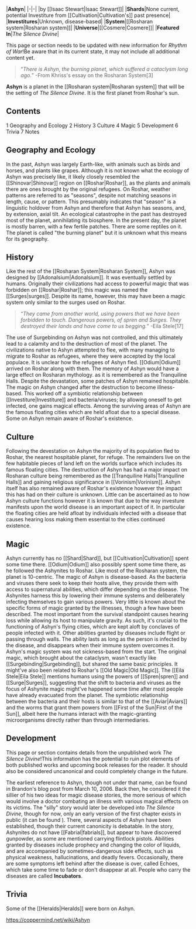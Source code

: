 |**Ashyn**|
|-|-|
|by [[Isaac Stewart\|Isaac Stewart]]|
|**Shards**|None current, potential Investiture from [[Cultivation\|Cultivation's]] past presence|
|**Investitures**|Unknown, disease-based|
|**System**|[[Rosharan system\|Rosharan system]]|
|**Universe**|[[Cosmere\|Cosmere]]|
|**Featured In**|*The Silence Divine*|

This page or section needs to be updated with new information for *Rhythm of War*!Be aware that in its current state, it may not include all additional content yet.

>“*There is Ashyn, the burning planet, which suffered a cataclysm long ago.*”
\-From Khriss's essay on the Rosharan System[3]


**Ashyn** is a planet in the [[Rosharan system\|Rosharan system]] that will be the setting of *The Silence Divine*. It is the first planet from Roshar's sun.

## Contents

1 Geography and Ecology
2 History
3 Culture
4 Magic
5 Development
6 Trivia
7 Notes


## Geography and Ecology
In the past, Ashyn was largely Earth-like, with animals such as birds and horses, and plants like grapes. Although it is not known what the ecology of Ashyn was precisely like, it likely closely resembled the [[Shinovar\|Shinovar]] region on [[Roshar\|Roshar]], as the plants and animals there are ones brought by the original refugees. On Roshar, weather patterns are referred to as "seasons", despite not matching seasons in length, cause, or pattern. This presumably indicates that "season" is a linguistic holdover from Ashyn and therefore that Ashyn has seasons, and, by extension, axial tilt.
An ecological catastrophe in the past has destroyed most of the planet, annihilating its biosphere. In the present day, the planet is mostly barren, with a few fertile patches. There are some reptiles on it. The planet is called "the burning planet" but it is unknown what this means for its geography.

## History
Like the rest of the [[Rosharan System\|Rosharan System]], Ashyn was designed by [[Adonalsium\|Adonalsium]]. It was eventually settled by humans. Originally their civilizations had access to powerful magic that was forbidden on [[Roshar\|Roshar]]; this magic was named the [[Surges\|surges]]. Despite its name, however, this may have been a magic system only similar to the surges used on Roshar.

>“*They came from another world, using powers that we have been forbidden to touch. Dangerous powers, of spren and Surges. They destroyed their lands and have come to us begging.*”
\-Eila Stele[17]

The use of Surgebinding on Ashyn was not controlled, and this ultimately lead to a calamity and to the destruction of most of the planet. The civilizations native to Ashyn attempted to flee, with many managing to migrate to Roshar as refugees, where they were accepted by the local populace. It is unclear how the refugees of Ashyn fled. [[Odium\|Odium]] arrived on Roshar along with them. The memory of Ashyn would have a large effect on Rosharan mythology. as it is remembered as the Tranquiline Halls.
Despite the devastation, some patches of Ashyn remained hospitable. The magic on Ashyn changed after the destruction to become illness-based. This worked off a symbiotic relationship between [[Investiture\|Investiture]] and bacteria/viruses; by allowing oneself to get infected, one gains magical effects. Among the surviving areas of Ashyn are the famous floating cities which are held afloat due to a special disease. Some on Ashyn remain aware of Roshar's existence.

## Culture
Following the devestation on Ashyn the majority of its population fled to Roshar, the nearest hospitable planet, for refuge. The remainders live on the few habitable pieces of land left on the worlds surface which includes its famous floating cities.
The destruction of Ashyn has had a major impact on Rosharan culture being remembered as the [[Tranquiline Halls\|Tranquiline Halls]] and gaining religious significance in [[Vorinism\|Vorinism]]. Ashyn itself has also remained aware of Roshar's existence however the impact this has had on their culture is unknown. Little can be ascertained as to how Ashyn culture functions however it is known that due to the way investure manifests upon the world disease is an important aspect of it. In particular the floating cities are held afloat by individuals infected with a disease that causes hearing loss making them essential to the cities continued existence.

## Magic
Ashyn currently has no [[Shard\|Shard]], but [[Cultivation\|Cultivation]] spent some time there. [[Odium\|Odium]] also possibly spent some time there, as he followed the Ashynites to Roshar. Like most of the Rosharan system, the planet is 10-centric.
The magic of Ashyn is disease-based. As the bacteria and viruses there seek to keep their hosts alive, they provide them with access to supernatural abilities, which differ depending on the disease. The Ashynites harness this by lowering their immune systems and deliberately infecting themselves to gain various powers.
Very little is known about the specific forms of magic granted by the illnesses, though a few have been described. The most important from the survival standpoint causes hearing loss while allowing its host to manipulate gravity. As such, it's crucial to the functioning of Ashyn's flying cities, which are kept aloft by conclaves of people infected with it. Other abilities granted by diseases include flight or passing through walls. The ability lasts as long as the person is infected by the disease, and disappears when their immune system overcomes it.
Ashyn's magic system was not sickness-based from the start. The original magic, which brought about the cataclysm, wasn't exactly like [[Surgebinding\|Surgebinding]], but shared the same basic principles. It might've also been related to Roshar's [[Old Magic\|Old Magic]]. The [[Eila Stele\|Eila Stele]] mentions humans using the powers of [[Spren\|spren]] and [[Surge\|Surges]], suggesting that the shift to bacteria and viruses as the focus of Ashynite magic might've happened some time after most people have already evacuated from the planet.
The symbiotic relationship between the bacteria and their hosts is similar to that of the [[Aviar\|Aviars]] and the worms that grant them powers from [[First of the Sun\|First of the Sun]], albeit here the humans interact with the magic-granting microorganisms directly rather than through intermediaries.

## Development
This page or section contains details from the unpublished work *The Silence Divine*!This information has the potential to ruin plot elements of both published works and upcoming book releases for the reader. It should also be considered uncanonical and could completely change in the future.

The earliest reference to Ashyn, though not under that name, can be found in Brandon's blog post from March 10, 2006. Back then, he considered it the sillier of his two ideas for magic disease stories, the more serious of which would involve a doctor combating an illness with various magical effects on its victims. The "silly" story would later be developed into *The Silence Divine*, though for now, only an early version of the first chapter exists in public (it can be found ). There, several aspects of Ashyn have been established, though their current canonicity is debatable.
In the story, Ashynites do not have [[Fabrial\|fabrials]], but appear to have discovered gunpowder, as some are mentioned carrying flintlock pistols. Abilities granted by diseases include prophecy and changing the color of liquids, and are accompanied by sometimes-dangerous side effects, such as physical weakness, hallucinations, and deadly fevers. Occasionally, there are some symptoms left behind after the disease is over, called Echoes, which take some time to fade or don't disappear at all. People who carry the diseases are called **Incubators**.

## Trivia
Some of the [[Heralds\|Heralds]] were born on Ashyn. 



https://coppermind.net/wiki/Ashyn